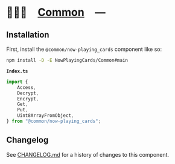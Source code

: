 # 👨🏻‍🏭 [Common] —

## Installation

First, install the `@common/now-playing_cards` component like so:

```sh
npm install -D -E NowPlayingCards/Common#main
```

**`Index.ts`**

```ts
import {
	Access,
	Decrypt,
	Encrypt,
	Get,
	Put,
	Uint8ArrayFromObject,
} from "@common/now-playing_cards";
```

[Common]: https://npmjs.org/@common/now-playing_cards

## Changelog

See [CHANGELOG.md](CHANGELOG.md) for a history of changes to this component.
